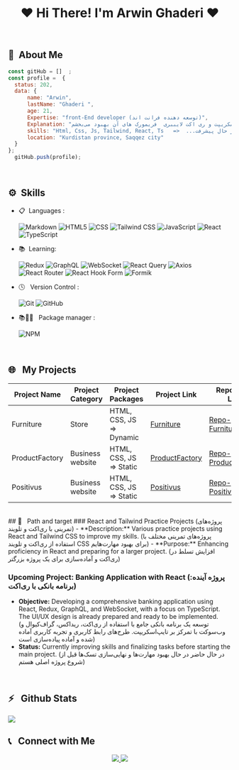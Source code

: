 <h1 align="center">❤ Hi There! I'm Arwin Ghaderi ❤</h1>
 <br>

## 📃&nbsp; About Me
  ```javascript
 const gitHub = []  ;
 const profile =  {
    status: 202,
    data: {
        name: "Arwin",
        lastName: "Ghaderi ",
        age: 21,
        Expertise: "front-End developer (توسعه دهنده فرانت اند)",
        Explanation: "در حال تکمیل مهارت‌های ریداکس، گراف‌کیوال و وب‌سوکت هستم تا بتوانم یک پروژه بانکی قوی که طرح‌های رابط کاربری و تجربه کاربری آن آماده است را پیاده‌سازی کنم. همچنین مهارت‌های خود را در تایپ‌اسکریپت و ری اکت لایببری  فریمورک های آن بهبود می‌بخشم.",
        skills: "Html, Css, Js, Tailwind, React, Ts   =>  ...در حال پیشرفت",
        location: "Kurdistan province, Saqqez city"
    }
};
    gitHub.push(profile);


```
<br>

## ⚙️&nbsp; Skills
- 📋 &nbsp;Languages :
  
  ![Markdown](https://img.shields.io/badge/-Markdown-333333?style=flat&logo=markdown)
  ![HTML5](https://img.shields.io/badge/-HTML5-333333?style=flat&logo=HTML5)
  ![CSS](https://img.shields.io/badge/-CSS-333333?style=flat&logo=CSS3&logoColor=1572B6)
  ![Tailwind CSS](https://img.shields.io/badge/-TailwindCSS-333333?style=flat&logo=TailwindCSS)
  ![JavaScript](https://img.shields.io/badge/-JavaScript-333333?style=flat&logo=javascript)
  ![React](https://img.shields.io/badge/-React-333333?style=flat&logo=React)
  ![TypeScript](https://img.shields.io/badge/-TypeScript-333333?style=flat&logo=TypeScript)

- 📚 &nbsp;Learning:
  
  ![Redux](https://img.shields.io/badge/redux-%23593d88.svg?style=for-the-badge&logo=redux&logoColor=white)
  ![GraphQL](https://img.shields.io/badge/GraphQL-E10098?style=for-the-badge&logo=graphql&logoColor=white)
  ![WebSocket](https://img.shields.io/badge/WebSocket-333333?style=flat&logo=WebSocket)
  ![React Query](https://img.shields.io/badge/React%20Query-FF4154?style=flat&logo=react-query&logoColor=white)
  ![Axios](https://img.shields.io/badge/Axios-5A29E4?style=flat&logo=axios&logoColor=white)
  ![React Router](https://img.shields.io/badge/React%20Router-CA4245?style=flat&logo=react-router&logoColor=white)
  ![React Hook Form](https://img.shields.io/badge/React%20Hook%20Form-EC5990?style=flat&logo=reacthookform&logoColor=white)
  ![Formik](https://img.shields.io/badge/Formik-000000?style=flat&logo=formik&logoColor=white)


- 🕓 &nbsp; Version Control :
  
  ![Git](https://img.shields.io/badge/-Git-333333?style=flat&logo=git)
  ![GitHub](https://img.shields.io/badge/-GitHub-333333?style=flat&logo=github)
  
- 📚👨‍🔧 &nbsp; Package manager :
  
  ![NPM](https://img.shields.io/badge/-NPM-333333?style=flat&logo=NPM)

<br>

## 🌐 &nbsp; My Projects

| Project Name   | Project Category   | Project Packages          | Project Link       | Repository Link             |
|----------------|--------------------|---------------------------|--------------------|-----------------------------|
| Furniture      | Store              | HTML, CSS, JS => Dynamic  | [Furniture](https://furniroo-store.vercel.app/) | [Repo-Furniture](https://github.com/arwinghaderi/Furniro) |
| ProductFactory | Business website   | HTML, CSS, JS => Static   | [ProductFactory](https://arwinghaderi.github.io/ProductFactoryArwin/) | [Repo-ProductFactory](https://github.com/arwinghaderi/ProductFactoryArwin) |
| Positivus      | Business website   | HTML, CSS, JS => Static   | [Positivus](https://arwinghaderi.github.io/arwin.gh.positivus/) | [Repo-Positivus](https://github.com/arwinghaderi/arwin.gh.positivus) |


<br>
## 📂 &nbsp; Path and target
### React and Tailwind Practice Projects (پروژه‌های تمرینی با ری‌اکت و تلویند)
- **Description:** Various practice projects using React and Tailwind CSS to improve my skills. (پروژه‌های تمرینی مختلف با استفاده از ری‌اکت و تلویند CSS برای بهبود مهارت‌هایم)
- **Purpose:** Enhancing proficiency in React and preparing for a larger project. (افزایش تسلط در ری‌اکت و آماده‌سازی برای یک پروژه بزرگتر)

### Upcoming Project: Banking Application with React (پروژه آینده: برنامه بانکی با ری‌اکت)
- **Objective:** Developing a comprehensive banking application using React, Redux, GraphQL, and WebSocket, with a focus on TypeScript. The UI/UX design is already prepared and ready to be implemented. (توسعه یک برنامه بانکی جامع با استفاده از ری‌اکت، ریداکس، گراف‌کیوال و وب‌سوکت با تمرکز بر تایپ‌اسکریپت. طرح‌های رابط کاربری و تجربه کاربری آماده شده و آماده پیاده‌سازی است)
- **Status:** Currently improving skills and finalizing tasks before starting the main project. (در حال حاضر در حال بهبود مهارت‌ها و نهایی‌سازی تسک‌ها قبل از شروع پروژه اصلی هستم)

<br>

<h2>⚡️ &nbsp; Github Stats</h2>

<a href="https://gist.github.com/arwinghaderi">
<img src="https://github-readme-stats.vercel.app/api?username=arwinghaderi&show_icons=true&theme=gruvbox"/> 
</a>

<br>

<h2>📞 &nbsp; Connect with Me</h2>

<p align="center"> 
   <a href="https://instagram.com/arwin.ghaderi/">
    <img src="https://img.shields.io/badge/Instagram-@arwin.ghaderi-red?style=flat&logo=instagram" /> 
  </a> 
  <a href="https://t.me/arvin81/">
    <img src="https://img.shields.io/badge/Telegram-@arvin81-blue?style=flat&logo=telegram" /> 
  </a> 
</p>




